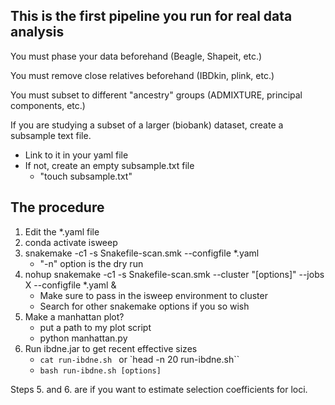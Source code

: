 ## This is the first pipeline you run for real data analysis

You must phase your data beforehand (Beagle, Shapeit, etc.)

You must remove close relatives beforehand (IBDkin, plink, etc.)

You must subset to different "ancestry" groups (ADMIXTURE, principal components, etc.)

If you are studying a subset of a larger (biobank) dataset, create a subsample text file.
- Link to it in your yaml file
- If not, create an empty subsample.txt file
    - "touch subsample.txt"

## The procedure

1. Edit the *.yaml file
2. conda activate isweep
3. snakemake -c1 -s Snakefile-scan.smk --configfile *.yaml
    - "-n" option is the dry run
4. nohup snakemake -c1 -s Snakefile-scan.smk --cluster "[options]" --jobs X --configfile *.yaml &
    - Make sure to pass in the isweep environment to cluster
    - Search for other snakemake options if you so wish
5. Make a manhattan plot?
    - put a path to my plot script
    - python manhattan.py
6. Run ibdne.jar to get recent effective sizes
    - `cat run-ibdne.sh ` or `head -n 20 run-ibdne.sh``
    - `bash run-ibdne.sh [options] `

Steps 5. and 6. are if you want to estimate selection coefficients for loci.